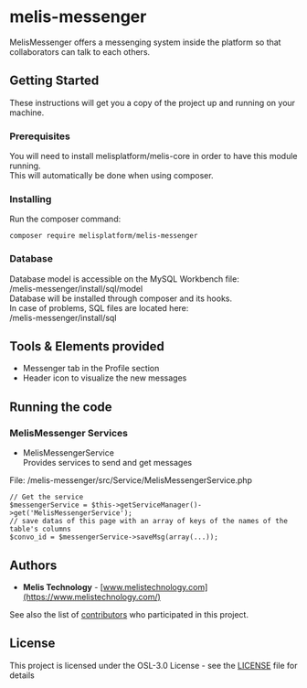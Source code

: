 # melis-messenger

MelisMessenger offers a messenging system inside the platform so that collaborators can talk to each others.

## Getting Started

These instructions will get you a copy of the project up and running on your machine.

### Prerequisites

You will need to install melisplatform/melis-core in order to have this module running.  
This will automatically be done when using composer.

### Installing

Run the composer command:

```
composer require melisplatform/melis-messenger
```

### Database

Database model is accessible on the MySQL Workbench file:  
/melis-messenger/install/sql/model  
Database will be installed through composer and its hooks.  
In case of problems, SQL files are located here:  
/melis-messenger/install/sql

## Tools & Elements provided

- Messenger tab in the Profile section
- Header icon to visualize the new messages

## Running the code

### MelisMessenger Services

- MelisMessengerService  
  Provides services to send and get messages

File: /melis-messenger/src/Service/MelisMessengerService.php

```
// Get the service
$messengerService = $this->getServiceManager()->get('MelisMessengerService');
// save datas of this page with an array of keys of the names of the table's columns
$convo_id = $messengerService->saveMsg(array(...));
```

## Authors

- **Melis Technology** - [www.melistechnology.com](https://www.melistechnology.com/)

See also the list of [contributors](https://github.com/melisplatform/melis-messenger/contributors) who participated in this project.

## License

This project is licensed under the OSL-3.0 License - see the [LICENSE](LICENSE) file for details
